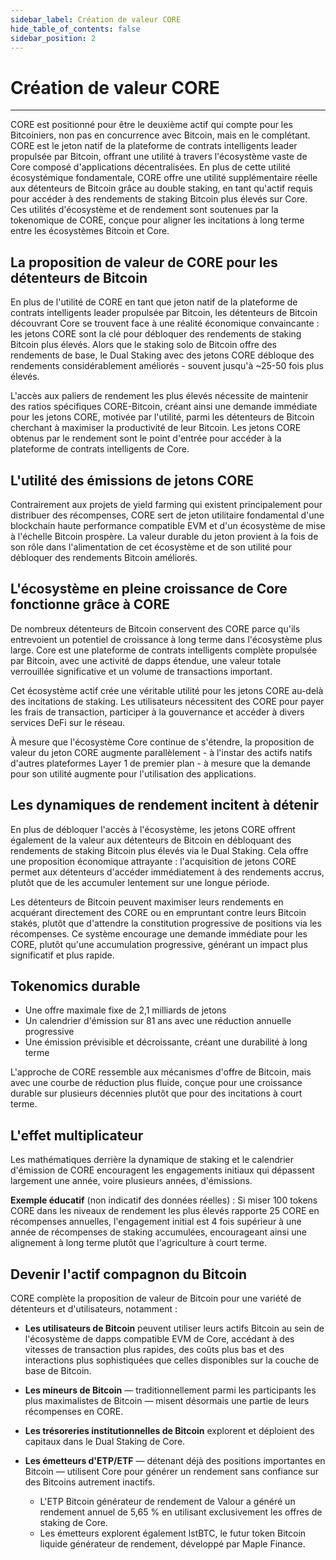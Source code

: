 ```yaml
---
sidebar_label: Création de valeur CORE
hide_table_of_contents: false
sidebar_position: 2
---
```


# Création de valeur CORE

---

CORE est positionné pour être le deuxième actif qui compte pour les Bitcoiniers, non pas en concurrence avec Bitcoin, mais en le complétant. CORE est le jeton natif de la plateforme de contrats intelligents leader propulsée par Bitcoin, offrant une utilité à travers l'écosystème vaste de Core composé d'applications décentralisées. En plus de cette utilité écosystémique fondamentale, CORE offre une utilité supplémentaire réelle aux détenteurs de Bitcoin grâce au double staking, en tant qu'actif requis pour accéder à des rendements de staking Bitcoin plus élevés sur Core. Ces utilités d'écosystème et de rendement sont soutenues par la tokenomique de CORE, conçue pour aligner les incitations à long terme entre les écosystèmes Bitcoin et Core.

## La proposition de valeur de CORE pour les détenteurs de Bitcoin

En plus de l'utilité de CORE en tant que jeton natif de la plateforme de contrats intelligents leader propulsée par Bitcoin, les détenteurs de Bitcoin découvrant Core se trouvent face à une réalité économique convaincante : les jetons CORE sont la clé pour débloquer des rendements de staking Bitcoin plus élevés. Alors que le staking solo de Bitcoin offre des rendements de base, le Dual Staking avec des jetons CORE débloque des rendements considérablement améliorés - souvent jusqu'à ~25-50 fois plus élevés.

L'accès aux paliers de rendement les plus élevés nécessite de maintenir des ratios spécifiques CORE-Bitcoin, créant ainsi une demande immédiate pour les jetons CORE, motivée par l'utilité, parmi les détenteurs de Bitcoin cherchant à maximiser la productivité de leur Bitcoin. Les jetons CORE obtenus par le rendement sont le point d'entrée pour accéder à la plateforme de contrats intelligents de Core.

## L'utilité des émissions de jetons CORE

Contrairement aux projets de yield farming qui existent principalement pour distribuer des récompenses, CORE sert de jeton utilitaire fondamental d'une blockchain haute performance compatible EVM et d'un écosystème de mise à l'échelle Bitcoin prospère. La valeur durable du jeton provient à la fois de son rôle dans l'alimentation de cet écosystème et de son utilité pour débloquer des rendements Bitcoin améliorés.

## L'écosystème en pleine croissance de Core fonctionne grâce à CORE

De nombreux détenteurs de Bitcoin conservent des CORE parce qu'ils entrevoient un potentiel de croissance à long terme dans l'écosystème plus large. Core est une plateforme de contrats intelligents complète propulsée par Bitcoin, avec une activité de dapps étendue, une valeur totale verrouillée significative et un volume de transactions important.

Cet écosystème actif crée une véritable utilité pour les jetons CORE au-delà des incitations de staking. Les utilisateurs nécessitent des CORE pour payer les frais de transaction, participer à la gouvernance et accéder à divers services DeFi sur le réseau.

À mesure que l'écosystème Core continue de s'étendre, la proposition de valeur du jeton CORE augmente parallèlement - à l'instar des actifs natifs d'autres plateformes Layer 1 de premier plan - à mesure que la demande pour son utilité augmente pour l'utilisation des applications.

## Les dynamiques de rendement incitent à détenir

En plus de débloquer l'accès à l'écosystème, les jetons CORE offrent également de la valeur aux détenteurs de Bitcoin en débloquant des rendements de staking Bitcoin plus élevés via le Dual Staking. Cela offre une proposition économique attrayante : l'acquisition de jetons CORE permet aux détenteurs d'accéder immédiatement à des rendements accrus, plutôt que de les accumuler lentement sur une longue période.

Les détenteurs de Bitcoin peuvent maximiser leurs rendements en acquérant directement des CORE ou en empruntant contre leurs Bitcoin stakés, plutôt que d'attendre la constitution progressive de positions via les récompenses. Ce système encourage une demande immédiate pour les CORE, plutôt qu'une accumulation progressive, générant un impact plus significatif et plus rapide.

## Tokenomics durable

- Une offre maximale fixe de 2,1 milliards de jetons
- Un calendrier d'émission sur 81 ans avec une réduction annuelle progressive
- Une émission prévisible et décroissante, créant une durabilité à long terme

L'approche de CORE ressemble aux mécanismes d'offre de Bitcoin, mais avec une courbe de réduction plus fluide, conçue pour une croissance durable sur plusieurs décennies plutôt que pour des incitations à court terme.

## L'effet multiplicateur

Les mathématiques derrière la dynamique de staking et le calendrier d'émission de CORE encouragent les engagements initiaux qui dépassent largement une année, voire plusieurs années, d'émissions.

**Exemple éducatif** (non indicatif des données réelles) : Si miser 100 tokens CORE dans les niveaux de rendement les plus élevés rapporte 25 CORE en récompenses annuelles, l'engagement initial est 4 fois supérieur à une année de récompenses de staking accumulées, encourageant ainsi une alignement à long terme plutôt que l'agriculture à court terme.

## Devenir l'actif compagnon du Bitcoin

CORE complète la proposition de valeur de Bitcoin pour une variété de détenteurs et d'utilisateurs, notamment :

- **Les utilisateurs de Bitcoin** peuvent utiliser leurs actifs Bitcoin au sein de l'écosystème de dapps compatible EVM de Core, accédant à des vitesses de transaction plus rapides, des coûts plus bas et des interactions plus sophistiquées que celles disponibles sur la couche de base de Bitcoin.

- **Les mineurs de Bitcoin** — traditionnellement parmi les participants les plus maximalistes de Bitcoin — misent désormais une partie de leurs récompenses en CORE.

- **Les trésoreries institutionnelles de Bitcoin** explorent et déploient des capitaux dans le Dual Staking de Core.

- **Les émetteurs d'ETP/ETF** — détenant déjà des positions importantes en Bitcoin — utilisent Core pour générer un rendement sans confiance sur des Bitcoins autrement inactifs.
  - L'ETP Bitcoin générateur de rendement de Valour a généré un rendement annuel de 5,65 % en utilisant exclusivement les offres de staking de Core.
  - Les émetteurs explorent également lstBTC, le futur token Bitcoin liquide générateur de rendement, développé par Maple Finance.
